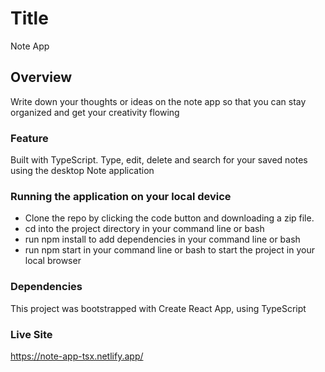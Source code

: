 # Title

Note App

## Overview

Write down your thoughts or ideas on the note app so that you can stay organized and get your creativity flowing

### Feature

Built with TypeScript. Type, edit, delete and search for your saved notes using the desktop Note application

### Running the application on your local device

- Clone the repo by clicking the code button and downloading a zip file.
- cd into the project directory in your command line or bash
- run npm install to add dependencies in your command line or bash
- run npm start in your command line or bash to start the project in your local browser

### Dependencies

This project was bootstrapped with Create React App, using TypeScript

### Live Site
https://note-app-tsx.netlify.app/
